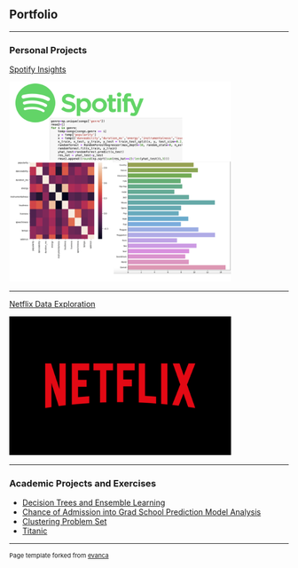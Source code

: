 ## Portfolio

---

### Personal Projects

[Spotify Insights](/Spotify_page.md)

<img src="Spotify Porject thumbnail.png?raw=true" width="400" height="360" >

---

[Netflix Data Exploration](/Netflix_page.md)

<img src="493f5bba-81a4-11e9-bf79-066b49664af6_cm_1440w.png?raw=true" width="400" height="250">

---


### Academic Projects and Exercises

- [Decision Trees and Ensemble Learning](https://github.com/zhaxylykbayeva/msis/blob/b6d622e020fc2cca29d376d886c8d68073e1b044/Decision%20Tree%20&%20Ensemble%20Learning.ipynb)
- [Chance of Admission into Grad School Prediction Model Analysis](https://github.com/zhaxylykbayeva/msis/blob/2f8b7559ae2f475e3c35356a84b41c6d9e8fbfcb/Graduate%20School%20Admissions%20project.ipynb)
- [Clustering Problem Set](https://github.com/zhaxylykbayeva/msis/blob/2f8b7559ae2f475e3c35356a84b41c6d9e8fbfcb/Clustering_Assignment.ipynb)
- [Titanic](https://github.com/zhaxylykbayeva/msis/blob/c71c61d5ffe5a2068ee395a050562ba136dfb05e/Titanic_Machine_Learning_from_Disaster.ipynb)






---
<p style="font-size:11px">Page template forked from <a href="https://github.com/evanca/quick-portfolio">evanca</a></p>
